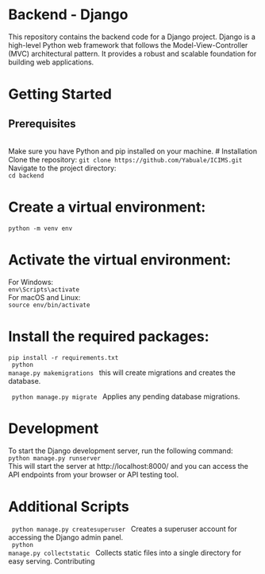 # Backend - Django<br>

This repository contains the backend code for a Django project. Django is a high-level Python web framework that follows the Model-View-Controller (MVC) architectural pattern. It provides a robust and scalable foundation for building web applications.

# Getting Started<br>
<h2>Prerequisites</h2><br>
Make sure you have Python and pip installed on your machine.
# Installation
Clone the repository:
<code>git clone https://github.com/Yabuale/ICIMS.git </code><br>
Navigate to the project directory:<br>
<code>cd backend</code><br>

# Create a virtual environment:<br>
<code>python -m venv env</code><br>

# Activate the virtual environment:<br>
For Windows:<br>
<code>env\Scripts\activate</code><br>
For macOS and Linux:<br>
<code>source env/bin/activate </code><br>

# Install the required packages:<br>
<code>pip install -r requirements.txt</code><br>
<code> python manage.py makemigrations </code> this will create migrations and creates the database.<br>

<code> python manage.py migrate </code> Applies any pending database migrations.<br>

# Development
To start the Django development server, run the following command:<br>
<code>python manage.py runserver</code><br>
This will start the server at http://localhost:8000/ and you can access the API endpoints from your browser or API testing tool.<br>

# Additional Scripts

<code> python manage.py createsuperuser </code> Creates a superuser account for accessing the Django admin panel. <br>
<code> python manage.py collectstatic </code> Collects static files into a single directory for easy serving.
Contributing

